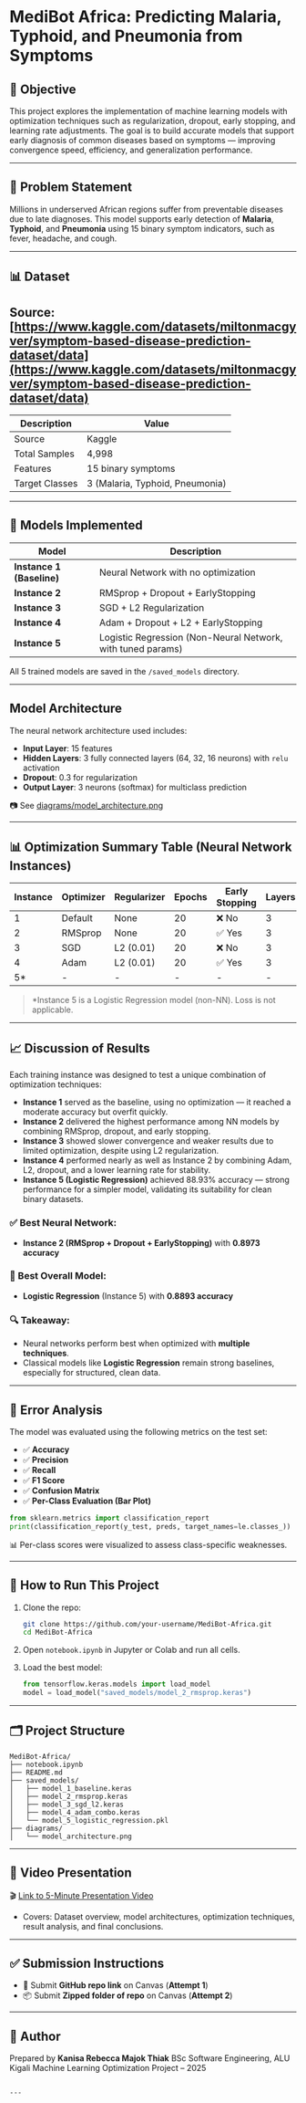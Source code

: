 
# MediBot Africa: Predicting Malaria, Typhoid, and Pneumonia from Symptoms

## 🎯 Objective
This project explores the implementation of machine learning models with optimization techniques such as regularization, dropout, early stopping, and learning rate adjustments. The goal is to build accurate models that support early diagnosis of common diseases based on symptoms — improving convergence speed, efficiency, and generalization performance.

---

## 📌 Problem Statement
Millions in underserved African regions suffer from preventable diseases due to late diagnoses. This model supports early detection of **Malaria**, **Typhoid**, and **Pneumonia** using 15 binary symptom indicators, such as fever, headache, and cough.

---

## 📊 Dataset

## Source: [https://www.kaggle.com/datasets/miltonmacgyver/symptom-based-disease-prediction-dataset/data](https://www.kaggle.com/datasets/miltonmacgyver/symptom-based-disease-prediction-dataset/data)

| Description     | Value                                |
|------------------|--------------------------------------|
| Source           | Kaggle              |
| Total Samples    | 4,998                                |
| Features         | 15 binary symptoms                   |
| Target Classes   | 3 (Malaria, Typhoid, Pneumonia)      |

---

## 🧪 Models Implemented

| Model                     | Description                                                   |
|---------------------------|---------------------------------------------------------------|
| **Instance 1 (Baseline)** | Neural Network with no optimization                           |
| **Instance 2**            | RMSprop + Dropout + EarlyStopping                             |
| **Instance 3**            | SGD + L2 Regularization                                       |
| **Instance 4**            | Adam + Dropout + L2 + EarlyStopping                           |
| **Instance 5**            | Logistic Regression (Non-Neural Network, with tuned params)   |

All 5 trained models are saved in the `/saved_models` directory.

---

##  Model Architecture

The neural network architecture used includes:
- **Input Layer**: 15 features
- **Hidden Layers**: 3 fully connected layers (64, 32, 16 neurons) with `relu` activation
- **Dropout**: 0.3 for regularization
- **Output Layer**: 3 neurons (softmax) for multiclass prediction

📷 See [diagrams/model_architecture.png](./diagrams/model_architecture.png)

---

## 📊 Optimization Summary Table (Neural Network Instances)

| Instance | Optimizer  | Regularizer | Epochs | Early Stopping | Layers | Dropout | Learning Rate | Accuracy | Loss    | F1 Score | Recall | Precision |
|----------|------------|-------------|--------|----------------|--------|---------|----------------|----------|---------|----------|--------|-----------|
| 1        | Default    | None        | 20     | ❌ No           | 3      | ❌ No    | -              | 0.8773   | ~0.38   | 0.8772   | 0.8773 | 0.8775    |
| 2        | RMSprop    | None        | 20     | ✅ Yes          | 3      | ✅ 0.3   | 0.001          | 0.8960   | ~0.31   | 0.8958   | 0.8960 | 0.8961    |
| 3        | SGD        | L2 (0.01)   | 20     | ❌ No           | 3      | ❌ No    | 0.001          | 0.8400   | ~0.48   | 0.8390   | 0.8400 | 0.8413    |
| 4        | Adam       | L2 (0.01)   | 20     | ✅ Yes          | 3      | ✅ 0.3   | 0.0005         | 0.9000   | ~0.29   | 0.8997   | 0.9000 | 0.9003    |
| 5*       | -          | -           | -      | -              | -      | -       | -              | 0.8893   | N/A     | 0.8890   | 0.8893 | 0.8892    |

> *Instance 5 is a Logistic Regression model (non-NN). Loss is not applicable.


---

## 📈 Discussion of Results

Each training instance was designed to test a unique combination of optimization techniques:

- **Instance 1** served as the baseline, using no optimization — it reached a moderate accuracy but overfit quickly.
- **Instance 2** delivered the highest performance among NN models by combining RMSprop, dropout, and early stopping.
- **Instance 3** showed slower convergence and weaker results due to limited optimization, despite using L2 regularization.
- **Instance 4** performed nearly as well as Instance 2 by combining Adam, L2, dropout, and a lower learning rate for stability.
- **Instance 5 (Logistic Regression)** achieved 88.93% accuracy — strong performance for a simpler model, validating its suitability for clean binary datasets.

### ✅ Best Neural Network:
- **Instance 2 (RMSprop + Dropout + EarlyStopping)** with **0.8973 accuracy**

### 🥇 Best Overall Model:
- **Logistic Regression** (Instance 5) with **0.8893 accuracy**

### 🔍 Takeaway:
- Neural networks perform best when optimized with **multiple techniques**.
- Classical models like **Logistic Regression** remain strong baselines, especially for structured, clean data.

---

## 🔬 Error Analysis

The model was evaluated using the following metrics on the test set:

- ✅ **Accuracy**
- ✅ **Precision**
- ✅ **Recall**
- ✅ **F1 Score**
- ✅ **Confusion Matrix**
- ✅ **Per-Class Evaluation (Bar Plot)**

```python
from sklearn.metrics import classification_report
print(classification_report(y_test, preds, target_names=le.classes_))
````

📊 Per-class scores were visualized to assess class-specific weaknesses.

---

## 💾 How to Run This Project

1. Clone the repo:

   ```bash
   git clone https://github.com/your-username/MediBot-Africa.git
   cd MediBot-Africa
   ```

2. Open `notebook.ipynb` in Jupyter or Colab and run all cells.

3. Load the best model:

   ```python
   from tensorflow.keras.models import load_model
   model = load_model("saved_models/model_2_rmsprop.keras")
   ```

---

## 🗂️ Project Structure

```
MediBot-Africa/
├── notebook.ipynb
├── README.md
├── saved_models/
│   ├── model_1_baseline.keras
│   ├── model_2_rmsprop.keras
│   ├── model_3_sgd_l2.keras
│   ├── model_4_adam_combo.keras
│   └── model_5_logistic_regression.pkl
├── diagrams/
│   └── model_architecture.png
```

---

## 🎥 Video Presentation

🎬 [Link to 5-Minute Presentation Video](https://your-video-link.com)

* Covers: Dataset overview, model architectures, optimization techniques, result analysis, and final conclusions.

---

## ✅ Submission Instructions

* 🔗 Submit **GitHub repo link** on Canvas (**Attempt 1**)
* 📦 Submit **Zipped folder of repo** on Canvas (**Attempt 2**)

---

## 🙌 Author

Prepared by **Kanisa Rebecca Majok Thiak**
BSc Software Engineering, ALU Kigali
Machine Learning Optimization Project – 2025

```

---



